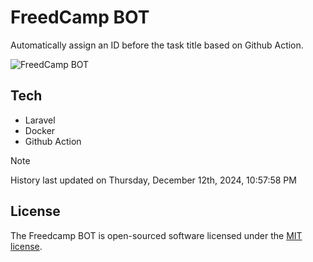# FreedCamp BOT

Automatically assign an ID before the task title based on Github Action.

![FreedCamp BOT](https://repository-images.githubusercontent.com/737932867/7d34798b-2680-471c-b089-a78a718d3d6a)

## Tech

- Laravel
- Docker
- Github Action

> [!NOTE]  
> History last updated on Thursday, December 12th, 2024, 10:57:58 PM

## License

The Freedcamp BOT is open-sourced software licensed under the [MIT license](https://opensource.org/licenses/MIT).
